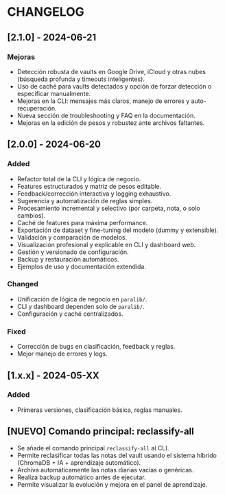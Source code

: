 # CHANGELOG

## [2.1.0] - 2024-06-21
### Mejoras
- Detección robusta de vaults en Google Drive, iCloud y otras nubes (búsqueda profunda y timeouts inteligentes).
- Uso de caché para vaults detectados y opción de forzar detección o especificar manualmente.
- Mejoras en la CLI: mensajes más claros, manejo de errores y auto-recuperación.
- Nueva sección de troubleshooting y FAQ en la documentación.
- Mejoras en la edición de pesos y robustez ante archivos faltantes.

## [2.0.0] - 2024-06-20
### Added
- Refactor total de la CLI y lógica de negocio.
- Features estructurados y matriz de pesos editable.
- Feedback/corrección interactiva y logging exhaustivo.
- Sugerencia y automatización de reglas simples.
- Procesamiento incremental y selectivo (por carpeta, nota, o solo cambios).
- Caché de features para máxima performance.
- Exportación de dataset y fine-tuning del modelo (dummy y extensible).
- Validación y comparación de modelos.
- Visualización profesional y explicable en CLI y dashboard web.
- Gestión y versionado de configuración.
- Backup y restauración automáticos.
- Ejemplos de uso y documentación extendida.

### Changed
- Unificación de lógica de negocio en `paralib/`.
- CLI y dashboard dependen solo de `paralib/`.
- Configuración y caché centralizados.

### Fixed
- Corrección de bugs en clasificación, feedback y reglas.
- Mejor manejo de errores y logs.

## [1.x.x] - 2024-05-XX
### Added
- Primeras versiones, clasificación básica, reglas manuales.

## [NUEVO] Comando principal: reclassify-all

- Se añade el comando principal `reclassify-all` al CLI.
- Permite reclasificar todas las notas del vault usando el sistema híbrido (ChromaDB + IA + aprendizaje automático).
- Archiva automáticamente las notas diarias vacías o genéricas.
- Realiza backup automático antes de ejecutar.
- Permite visualizar la evolución y mejora en el panel de aprendizaje. 